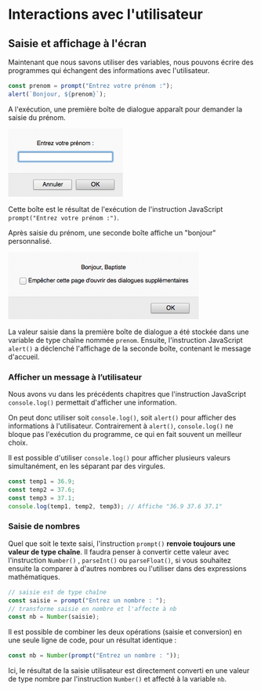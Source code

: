 # Interactions avec l'utilisateur

## Saisie et affichage à l'écran

Maintenant que nous savons utiliser des variables, nous pouvons écrire des programmes qui échangent des informations avec l'utilisateur.

```javascript
const prenom = prompt("Entrez votre prénom :");
alert(`Bonjour, ${prenom}`);
```

A l'exécution, une première boîte de dialogue apparaît pour demander la saisie du prénom.

![](../../.gitbook/assets/js-prompt.png)

Cette boîte est le résultat de l'exécution de l'instruction JavaScript `prompt("Entrez votre prénom :")`.

Après saisie du prénom, une seconde boîte affiche un "bonjour" personnalisé.

![](../../.gitbook/assets/js-alert.png)

La valeur saisie dans la première boîte de dialogue a été stockée dans une variable de type chaîne nommée `prenom`. Ensuite, l'instruction JavaScript `alert()` a déclenché l'affichage de la seconde boîte, contenant le message d'accueil.

### Afficher un message à l’utilisateur

Nous avons vu dans les précédents chapitres que l'instruction JavaScript `console.log()` permettait d'afficher une information.

On peut donc utiliser soit `console.log()`, soit `alert()` pour afficher des informations à l'utilisateur. Contrairement à `alert()`, `console.log()` ne bloque pas l'exécution du programme, ce qui en fait souvent un meilleur choix.

Il est possible d'utiliser `console.log()` pour afficher plusieurs valeurs simultanément, en les séparant par des virgules.

```javascript
const temp1 = 36.9;
const temp2 = 37.6;
const temp3 = 37.1;
console.log(temp1, temp2, temp3); // Affiche "36.9 37.6 37.1"
```

### Saisie de nombres

Quel que soit le texte saisi, l'instruction `prompt()` **renvoie toujours une valeur de type chaîne**. Il faudra penser à convertir cette valeur avec l'instruction `Number()` , `parseInt()` ou `parseFloat()`, si vous souhaitez ensuite la comparer à d'autres nombres ou l'utiliser dans des expressions mathématiques.

```javascript
// saisie est de type chaîne
const saisie = prompt("Entrez un nombre : ");
// transforme saisie en nombre et l'affecte à nb
const nb = Number(saisie); 
```

Il est possible de combiner les deux opérations \(saisie et conversion\) en une seule ligne de code, pour un résultat identique :

```javascript
const nb = Number(prompt("Entrez un nombre : "));
```

Ici, le résultat de la saisie utilisateur est directement converti en une valeur de type nombre par l'instruction `Number()` et affecté à la variable `nb`.

